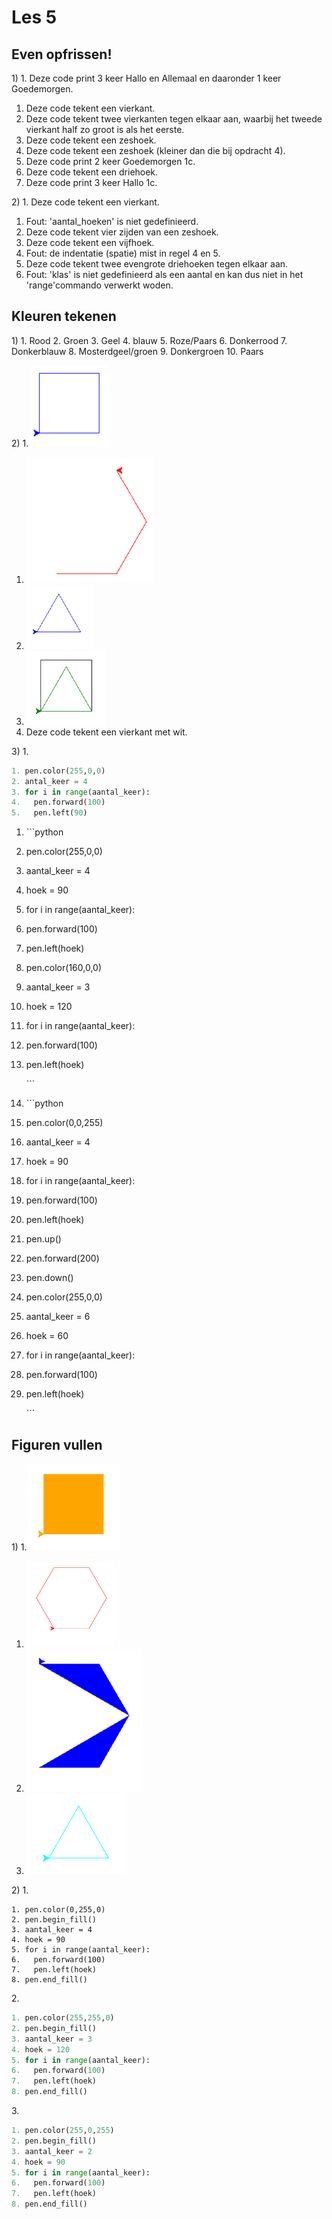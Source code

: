# Les 5

## Even opfrissen!

1\) 1. Deze code print 3 keer Hallo en Allemaal en daaronder 1 keer Goedemorgen.

1. Deze code tekent een vierkant.
2. Deze code tekent twee vierkanten tegen elkaar aan, waarbij het tweede vierkant half zo groot is als het eerste.
3. Deze code tekent een zeshoek.
4. Deze code tekent een zeshoek (kleiner dan die bij opdracht 4).
5. Deze code print 2 keer Goedemorgen 1c.
6. Deze code tekent een driehoek.
7. Deze code print 3 keer Hallo 1c.

2\) 1. Deze code tekent een vierkant.

1. Fout: 'aantal\_hoeken' is niet gedefinieerd.
2. Deze code tekent vier zijden van een zeshoek.
3. Deze code tekent een vijfhoek.
4. Fout: de indentatie (spatie) mist in regel 4 en 5.
5. Deze code tekent twee evengrote driehoeken tegen elkaar aan.
6. Fout: 'klas' is niet gedefinieerd als een aantal en kan dus niet in het 'range'commando verwerkt woden.

## Kleuren tekenen

1\) 1. Rood 2. Groen 3. Geel 4. blauw 5. Roze/Paars 6. Donkerrood 7. Donkerblauw 8. Mosterdgeel/groen 9. Donkergroen 10. Paars

2\) 1. ![](<../../../.gitbook/assets/vierkant blauw lijn.PNG>)

1. ![](<../../../.gitbook/assets/halve zeshoek rood lijn.PNG>)
2. ![](<../../../.gitbook/assets/driehoek blauw lijn.PNG>)
3. ![](<../../../.gitbook/assets/vierkant zwart driehoek groen lijn.PNG>)
4. Deze code tekent een vierkant met wit.

3\) 1.

```python
1. pen.color(255,0,0)
2. antal_keer = 4
3. for i in range(aantal_keer):
4.   pen.forward(100)
5.   pen.left(90)
```

1. \`\`\`python
2. pen.color(255,0,0)
3. aantal\_keer = 4
4. hoek = 90
5. for i in range(aantal\_keer):
6. pen.forward(100)
7. pen.left(hoek)
8. pen.color(160,0,0)
9. aantal\_keer = 3
10. hoek = 120
11. for i in range(aantal\_keer):
12. pen.forward(100)
13. pen.left(hoek)

    \`\`\`
14. \`\`\`python
15. pen.color(0,0,255)
16. aantal\_keer = 4
17. hoek = 90
18. for i in range(aantal\_keer):
19. pen.forward(100)
20. pen.left(hoek)
21. pen.up()
22. pen.forward(200)
23. pen.down()
24. pen.color(255,0,0)
25. aantal\_keer = 6
26. hoek = 60
27. for i in range(aantal\_keer):
28. pen.forward(100)
29. pen.left(hoek)

    \`\`\`

## Figuren vullen

1\) 1. ![](<../../../.gitbook/assets/oranje vierkant gevuld.PNG>)

1. ![](<../../../.gitbook/assets/zeshoek rood lijn.PNG>)
2. ![](<../../../.gitbook/assets/halve zeshoek blauw gevuld.PNG>)
3. ![](<../../../.gitbook/assets/driehoek turqoise lijn.PNG>)

2\) 1.

```
1. pen.color(0,255,0)
2. pen.begin_fill()
3. aantal_keer = 4
4. hoek = 90
5. for i in range(aantal_keer):
6.   pen.forward(100)
7.   pen.left(hoek) 
8. pen.end_fill()
```

2\.

```python
1. pen.color(255,255,0)
2. pen.begin_fill()
3. aantal_keer = 3
4. hoek = 120
5. for i in range(aantal_keer):
6.   pen.forward(100)
7.   pen.left(hoek) 
8. pen.end_fill()
```

3\.

```python
1. pen.color(255,0,255)
2. pen.begin_fill()
3. aantal_keer = 2
4. hoek = 90
5. for i in range(aantal_keer):
6.   pen.forward(100)
7.   pen.left(hoek) 
8. pen.end_fill()
```
